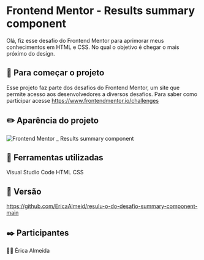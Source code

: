# Frontend Mentor - Results summary component

Olá, fiz esse desafio do Frontend Mentor para aprimorar meus conhecimentos em HTML e CSS. No qual o objetivo é chegar o mais próximo do design.   

## 🚀 Para começar o projeto

Esse projeto faz parte dos desafios do Frontend Mentor, um site que permite acesso aos desenvolvedores a diversos desafios. 
Para saber como participar acesse https://www.frontendmentor.io/challenges


## ✏️ Aparência do projeto

![Frontend Mentor _ Results summary component](https://user-images.githubusercontent.com/115961939/221959770-fb5f722f-59a5-4a37-8ff0-8e67e7801955.gif)

## 🔧 Ferramentas utilizadas

Visual Studio Code
HTML 
CSS

## 📌 Versão
https://github.com/EricaAlmeid/resulu-o-do-desafio-summary-component-main


## ✒️ Participantes
👩🏾 Érica Almeida
